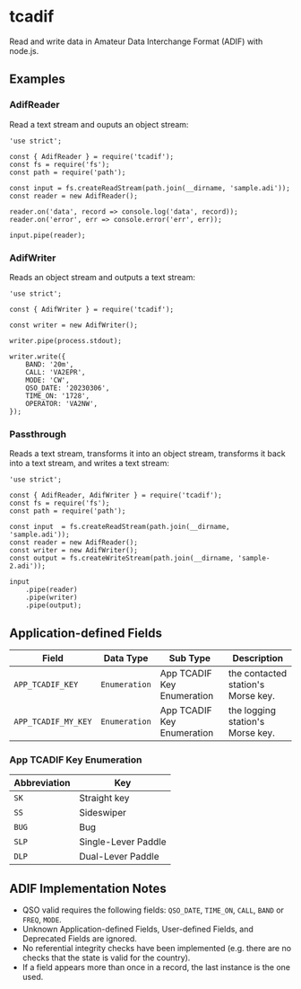 # tcadif

Read and write data in Amateur Data Interchange Format (ADIF) with node.js.

## Examples

###  AdifReader

Read a text stream and ouputs an object stream:

```
'use strict';

const { AdifReader } = require('tcadif');
const fs = require('fs');
const path = require('path');

const input = fs.createReadStream(path.join(__dirname, 'sample.adi'));
const reader = new AdifReader();

reader.on('data', record => console.log('data', record));
reader.on('error', err => console.error('err', err));

input.pipe(reader);
```

### AdifWriter

Reads an object stream and outputs a text stream:

```
'use strict';

const { AdifWriter } = require('tcadif');

const writer = new AdifWriter();

writer.pipe(process.stdout);

writer.write({
    BAND: '20m',
    CALL: 'VA2EPR',
    MODE: 'CW',
    QSO_DATE: '20230306',
    TIME_ON: '1728',
    OPERATOR: 'VA2NW',
});
```

### Passthrough

Reads a text stream, transforms it into an object stream, transforms it
back into a text stream, and writes a text stream:

```
'use strict';

const { AdifReader, AdifWriter } = require('tcadif');
const fs = require('fs');
const path = require('path');

const input  = fs.createReadStream(path.join(__dirname, 'sample.adi'));
const reader = new AdifReader();
const writer = new AdifWriter();
const output = fs.createWriteStream(path.join(__dirname, 'sample-2.adi'));

input
    .pipe(reader)
    .pipe(writer)
    .pipe(output);
```

## Application-defined Fields

| Field | Data Type | Sub Type | Description |
|------------|------|-----|----|
| `APP_TCADIF_KEY` | `Enumeration` | App TCADIF Key Enumeration | the contacted station's Morse key. |
| `APP_TCADIF_MY_KEY` | `Enumeration` | App TCADIF Key Enumeration | the logging station's Morse key. |

### App TCADIF Key Enumeration

| Abbreviation | Key |
|------|-------------|
| `SK` | Straight key |
| `SS` | Sideswiper |
| `BUG` | Bug |
| `SLP` | Single-Lever Paddle |
| `DLP` | Dual-Lever Paddle |

## ADIF Implementation Notes

- QSO valid requires the following fields: `QSO_DATE`, `TIME_ON`, `CALL`, `BAND` or `FREQ`, `MODE`.
- Unknown Application-defined Fields, User-defined Fields, and Deprecated Fields are ignored.
- No referential integrity checks have been implemented (e.g. there are no checks that the state is valid for the country).
- If a field appears more than once in a record, the last instance is the one used.
